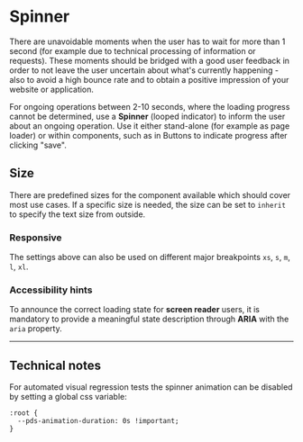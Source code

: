 # Spinner

There are unavoidable moments when the user has to wait for more than 1 second (for example due to technical processing
of information or requests). These moments should be bridged with a good user feedback in order to not leave the user
uncertain about what's currently happening - also to avoid a high bounce rate and to obtain a positive impression of
your website or application.

For ongoing operations between 2-10 seconds, where the loading progress cannot be determined, use a **Spinner** (looped
indicator) to inform the user about an ongoing operation. Use it either stand-alone (for example as page loader) or
within components, such as in Buttons to indicate progress after clicking "save".

<TableOfContents></TableOfContents>

## Size

There are predefined sizes for the component available which should cover most use cases. If a specific size is needed,
the size can be set to `inherit` to specify the text size from outside.

<Playground :markup="sizeMarkup" :config="config">
  <PlaygroundSelect v-model="size" :values="sizes" name="size"></PlaygroundSelect>
</Playground>

### Responsive

The settings above can also be used on different major breakpoints `xs`, `s`, `m`, `l`, `xl`.

<Playground :markup="responsive" :config="config"></Playground>

### <A11yIcon></A11yIcon> Accessibility hints

To announce the correct loading state for **screen reader** users, it is mandatory to provide a meaningful state
description through **ARIA** with the `aria` property.

---

## Technical notes

For automated visual regression tests the spinner animation can be disabled by setting a global css variable:

```
:root {
  --pds-animation-duration: 0s !important;
}
```

<script lang="ts">
import Vue from 'vue';
import Component from 'vue-class-component';
import { SPINNER_SIZES } from './spinner-utils'; 

@Component
export default class Code extends Vue {
  config = { themeable: true };
  
  size = 'small';
  sizes = SPINNER_SIZES;
  get sizeMarkup() {
    const style = this.size === 'inherit' ? ' style="width: 96px; height: 96px;"' : '';
    return `<p-spinner size="${this.size}"${style} aria="{ 'aria-label': 'Loading page content' }" />`;
  }
  
  responsive =
`<p-spinner size="{ base: 'small', l: 'medium' }" aria="{ 'aria-label': 'Loading page content' }" />`;

}
</script>
